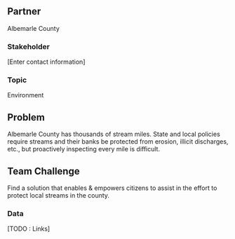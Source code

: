 ## Partner
Albemarle County

### Stakeholder
[Enter contact information]

### Topic
Environment

## Problem
Albemarle County has thousands of stream miles. State and local policies require streams and their banks be protected from erosion, illicit discharges, etc., but proactively inspecting every mile is difficult.

## Team Challenge
Find a solution that enables & empowers citizens to assist in the effort to protect local streams in the county.

### Data
[TODO : Links]
